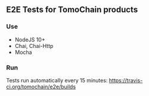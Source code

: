 ## E2E Tests for TomoChain products

### Use
- NodeJS 10+
- Chai, Chai-Http
- Mocha

### Run
Tests run automatically every 15 minutes: https://travis-ci.org/tomochain/e2e/builds

